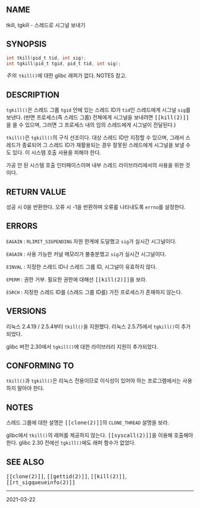 ## NAME

tkill, tgkill - 스레드로 시그널 보내기

## SYNOPSIS

```c
int tkill(pid_t tid, int sig);
int tgkill(pid_t tgid, pid_t tid, int sig);
```

*주의*: `tkill()`에 대한 glibc 래퍼가 없다. NOTES 참고.

## DESCRIPTION

`tgkill()`은 스레드 그룹 `tgid` 안에 있는 스레드 ID가 `tid`인 스레드에게 시그널 `sig`를 보낸다. (반면 프로세스(즉 스레드 그룹) 전체에게 시그널을 보내려면 <tt>[[kill(2)]]</tt>을 쓸 수 있으며, 그러면 그 프로세스 내의 임의 스레드에게 시그널이 전달된다.)

`tkill()`은 `tgkill()`의 구식 선조이다. 대상 스레드 ID만 지정할 수 있으며, 그래서 스레드가 종료되어 그 스레드 ID가 재활용되는 경우 잘못된 스레드에게 시그널을 보낼 수도 있다. 이 시스템 호출 사용을 피해야 한다.

가공 안 된 시스템 호출 인터페이스이며 내부 스레드 라이브러리에서의 사용을 위한 것이다.

## RETURN VALUE

성공 시 0을 반환한다. 오류 시 -1을 반환하며 오류를 나타내도록 `errno`를 설정한다.

## ERRORS

`EAGAIN`
:   `RLIMIT_SIGPENDING` 자원 한계에 도달했고 `sig`가 실시간 시그널이다.

`EAGAIN`
:   사용 가능한 커널 메모리가 불충분했고 `sig`가 실시간 시그널이다.

`EINVAL`
:   지정한 스레드 ID나 스레드 그룹 ID, 시그널이 유효하지 않다.

`EPERM`
:   권한 거부. 필요한 권한에 대해선 <tt>[[kill(2)]]</tt>을 보라.

`ESRCH`
:   지정한 스레드 ID를 (스레드 그룹 ID를) 가진 프로세스가 존재하지 않는다.

## VERSIONS

리눅스 2.4.19 / 2.5.4부터 `tkill()`을 지원했다. 리눅스 2.5.75에서 `tgkill()`이 추가되었다.

glibc 버전 2.30에서 `tgkill()`에 대한 라이브러리 지원이 추가되었다.

## CONFORMING TO

`tkill()`과 `tgkill()`은 리눅스 전용이므로 이식성이 있어야 하는 프로그램에서는 사용하지 말아야 한다.

## NOTES

스레드 그룹에 대한 설명은 <tt>[[clone(2)]]</tt>의 `CLONE_THREAD` 설명을 보라.

glibc에서 `tkill()`의 래퍼를 제공하지 않는다. <tt>[[syscall(2)]]</tt>을 이용해 호출해야 한다. glibc 2.30 전에선 `tgkill()`에도 래퍼 함수가 없었다.

## SEE ALSO

<tt>[[clone(2)]]</tt>, <tt>[[gettid(2)]]</tt>, <tt>[[kill(2)]]</tt>, <tt>[[rt_sigqueueinfo(2)]]</tt>

----

2021-03-22
